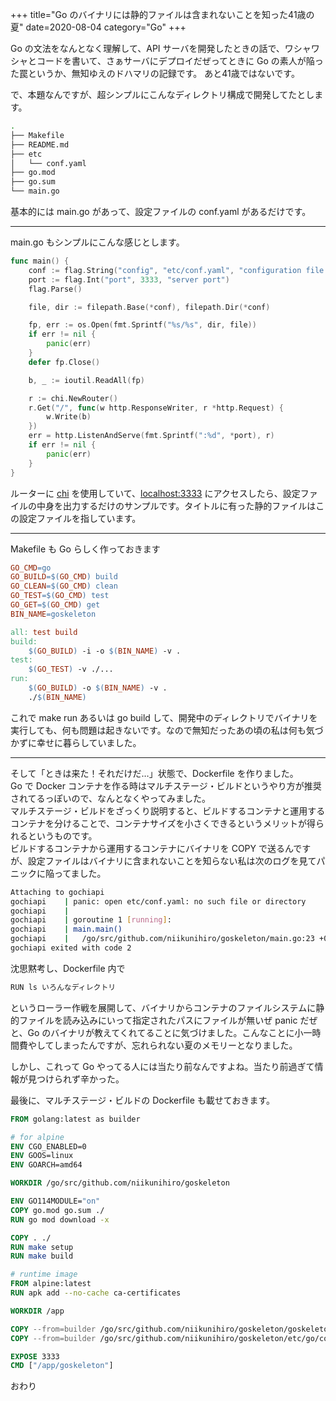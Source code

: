 +++
title="Go のバイナリには静的ファイルは含まれないことを知った41歳の夏"
date=2020-08-04
category="Go"
+++

Go の文法をなんとなく理解して、API サーバを開発したときの話で、ワシャワシャとコードを書いて、さぁサーバにデプロイだぜってときに Go の素人が陥った罠というか、無知ゆえのドハマリの記録です。
あと41歳ではないです。

で、本題なんですが、超シンプルにこんなディレクトリ構成で開発してたとします。

```bash
.
├── Makefile
├── README.md
├── etc
│   └── conf.yaml
├── go.mod
├── go.sum
└── main.go
```

基本的には main.go があって、設定ファイルの conf.yaml があるだけです。

---

main.go もシンプルにこんな感じとします。

```go
func main() {
	conf := flag.String("config", "etc/conf.yaml", "configuration file path")
	port := flag.Int("port", 3333, "server port")
	flag.Parse()

	file, dir := filepath.Base(*conf), filepath.Dir(*conf)

	fp, err := os.Open(fmt.Sprintf("%s/%s", dir, file))
	if err != nil {
		panic(err)
	}
	defer fp.Close()

	b, _ := ioutil.ReadAll(fp)

	r := chi.NewRouter()
	r.Get("/", func(w http.ResponseWriter, r *http.Request) {
		w.Write(b)
	})
	err = http.ListenAndServe(fmt.Sprintf(":%d", *port), r)
	if err != nil {
		panic(err)
	}
}
```

ルーターに [chi](https://github.com/go-chi/chi) を使用していて、[localhost:3333](http://localhost:3333) にアクセスしたら、設定ファイルの中身を出力するだけのサンプルです。タイトルに有った静的ファイルはこの設定ファイルを指しています。

---

Makefile も Go らしく作っておきます

```Makefile
GO_CMD=go
GO_BUILD=$(GO_CMD) build
GO_CLEAN=$(GO_CMD) clean
GO_TEST=$(GO_CMD) test
GO_GET=$(GO_CMD) get
BIN_NAME=goskeleton

all: test build
build:
	$(GO_BUILD) -i -o $(BIN_NAME) -v .
test:
	$(GO_TEST) -v ./...
run:
	$(GO_BUILD) -o $(BIN_NAME) -v .
	./$(BIN_NAME)

```

これで make run あるいは go build して、開発中のディレクトリでバイナリを実行しても、何も問題は起きないです。なので無知だったあの頃の私は何も気づかずに幸せに暮らしていました。

---

そして「ときは来た！それだけだ…」状態で、Dockerfile を作りました。  
Go で Docker コンテナを作る時はマルチステージ・ビルドというやり方が推奨されてるっぽいので、なんとなくやってみました。  
マルチステージ・ビルドをざっくり説明すると、ビルドするコンテナと運用するコンテナを分けることで、コンテナサイズを小さくできるというメリットが得られるというものです。  
ビルドするコンテナから運用するコンテナにバイナリを COPY で送るんですが、設定ファイルはバイナリに含まれないことを知らない私は次のログを見てパニックに陥ってました。

```sh
Attaching to gochiapi
gochiapi    | panic: open etc/conf.yaml: no such file or directory
gochiapi    | 
gochiapi    | goroutine 1 [running]:
gochiapi    | main.main()
gochiapi    |   /go/src/github.com/niikunihiro/goskeleton/main.go:23 +0x4d1
gochiapi exited with code 2
```

沈思黙考し、Dockerfile 内で 
```sh
RUN ls いろんなディレクトリ
```
というローラー作戦を展開して、バイナリからコンテナのファイルシステムに静的ファイルを読み込みにいって指定されたパスにファイルが無いぜ panic だぜと、Go のバイナリが教えてくれてることに気づけました。こんなことに小一時間費やしてしまったんですが、忘れられない夏のメモリーとなりました。

しかし、これって Go やってる人には当たり前なんですよね。当たり前過ぎて情報が見つけられず辛かった。

最後に、マルチステージ・ビルドの Dockerfile も載せておきます。

```dockerfile
FROM golang:latest as builder

# for alpine
ENV CGO_ENABLED=0
ENV GOOS=linux
ENV GOARCH=amd64

WORKDIR /go/src/github.com/niikunihiro/goskeleton

ENV GO114MODULE="on"
COPY go.mod go.sum ./
RUN go mod download -x

COPY . ./
RUN make setup
RUN make build

# runtime image
FROM alpine:latest
RUN apk add --no-cache ca-certificates

WORKDIR /app

COPY --from=builder /go/src/github.com/niikunihiro/goskeleton/goskeleton .
COPY --from=builder /go/src/github.com/niikunihiro/goskeleton/etc/go/conf.yaml ./etc/go/

EXPOSE 3333
CMD ["/app/goskeleton"]
```

おわり
